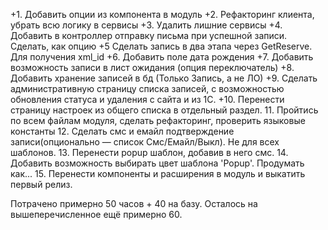 +1. Добавить опции из компонента в модуль
+2. Рефакторинг клиента, убрать всю логику в сервисы
+3. Удалить лишние сервисы
+4. Добавить в контроллер отправку письма при успешной записи. Сделать, как опцию
+5 Сделать запись в два этапа через GetReserve. Для получения xml_id
+6. Добавить поле дата рождения
+7. Добавить возможность записи в лист ожидания (опция переключатель)
+8. Добавить хранение записей в бд (Только Запись, а не ЛО)
+9. Сделать административную страницу списка записей, с возможностью обновления статуса и удаления с сайта и из 1С.
+10. Перенести страницу настроек из общего списка в отдельный раздел.
11. Пройтись по всем файлам модуля, сделать рефакторинг, проверить языковые константы
12. Сделать смс и емайл подтверждение записи(опционально — список Смс/Емайл/Выкл). Не для всех шаблонов.
13. Перенести popup шаблон, добавив в него смс.
14. Добавить возможность выбирать цвет шаблона 'Popup'. Продумать как...
15. Перенести компоненты и расширения в модуль и выкатить первый релиз.

Потрачено примерно 50 часов + 40 на базу. Осталось на вышеперечисленное ещё примерно 60.